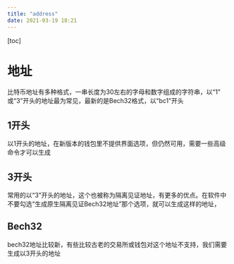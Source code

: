 ```yaml
---
title: "address"
date: 2021-03-19 18:21
---
```

[toc]





# 地址

比特币地址有多种格式，一串长度为30左右的字母和数字组成的字符串，以“1” 或“3”开头的地址最为常见，最新的是Bech32格式，以“bc1”开头





## 1开头

以1开头的地址，在新版本的钱包里不提供界面选项，但仍然可用，需要一些高级命令才可以生成



## 3开头

常用的以“3”开头的地址，这个也被称为隔离见证地址，有更多的优点。在软件中不要勾选“生成原生隔离见证Bech32地址”那个选项，就可以生成这样的地址，



## Bech32

bech32地址比较新，有些比较古老的交易所或钱包对这个地址不支持，我们需要生成以3开头的地址





